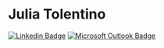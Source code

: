 
# Julia Tolentino
<!---
<p align="left"> 
&nbsp; &nbsp; 
  Hi there! I'm Julia, a data analyst with a passion for exploring and extracting insights from data. I've been working in the field of data analysis for the past two years, where I've gained valuable experience in various aspects of data science, <b> including data cleaning, data wrangling, data visualization, and data modeling. </b> <br>
&nbsp; &nbsp; 
  My fascination with data stems from its ability to tell stories and uncover hidden patterns. I'm always intrigued by the potential of data to solve real-world problems and make informed decisions. Whether it's analyzing student behavior to improve college strategies or predicting trends to optimize business operations, I find immense satisfaction in transforming raw data into actionable insights.
</p>

<p align="left">
  ⭐ <b> Languages: </b> Python (Pandas | Seaborn | Plotly | Streamlit)
</p>

<p align="left">
  🛠️  <b> Tools: </b> 
</p>

<p align="left">
💌  If you have any data-related challenges, I'm eager to help you find solutions that drive value and make a positive impact 😊: ⤵️
</p>
-->

[![Linkedin Badge](https://img.shields.io/badge/-Linkedin-0077B5?style=flat-square&logo=Linkedin&logoColor=white)](https://www.linkedin.com/in/julia-tolentino/) 
[![Microsoft Outlook Badge](https://img.shields.io/badge/-Mail-0078D4?style=flat-square&logo=microsoft-outlook&logoColor=white)](mailto:julia.mtolentino@hotmail.com)

